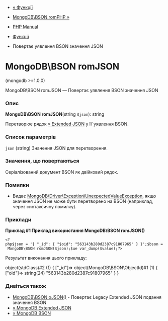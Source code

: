 - [« Функції](ref.bson.functions.md)
- [MongoDB\BSON romPHP »](function.mongodb.bson-fromphp.md)

- [PHP Manual](index.md)
- [Функції](ref.bson.functions.md)
- Повертає уявлення BSON значення JSON

# MongoDB\BSON romJSON

(mongodb \>=1.0.0)

MongoDB\BSON romJSON — Повертає уявлення BSON значення JSON

### Опис

**MongoDB\BSON romJSON**(string `$json`): string

Перетворює рядок [» Extended JSON](https://www.mongodb.com/docs/manual/reference/mongodb-extended-json/)
у її уявлення BSON.

### Список параметрів

`json` (string)
Значення JSON для перетворення.

### Значення, що повертаються

Серіалізований документ BSON як двійковий рядок.

### Помилки

- Видає
[MongoDB\Driver\Exception\UnexpectedValueException](class.mongodb-driver-exception-unexpectedvalueexception.md),
якщо значення JSON не може бути перетворено на BSON (наприклад,
через синтаксичну помилку).

### Приклади

**Приклад #1 Приклад використання **MongoDB\BSON romJSON()****

` <?php$json = '{ "_id": { "$oid": "563143b280d2387c91807965" } }';$bson = MongoDB\BSON romJSON($json);$ue var_dump($value);?> `

Результат виконання цього прикладу:

object(stdClass)#2 (1) {
["_id"]=>
object(MongoDB\BSON\ObjectId)#1 (1) {
["oid"]=>
string(24) "563143b280d2387c91807965"
}
}

### Дивіться також

- [MongoDB\BSON oJSON()](function.mongodb.bson-tojson.md) -
Повертає Legacy Extended JSON подання значення BSON
- [» MongoDB Extended JSON](https://www.mongodb.com/docs/manual/reference/mongodb-extended-json/)
- [» MongoDB BSON](https://www.mongodb.com/docs/manual/reference/bson-types/)
